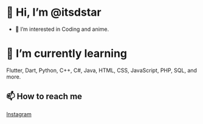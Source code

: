 # 👋 Hi, I’m @itsdstar
- 👀 I’m interested in Coding and anime.
# 🌱 I’m currently learning
Flutter, Dart, Python, C++, C#, Java, HTML, CSS, JavaScript, PHP, SQL, and more.
## 📫 How to reach me
[Instagram](https://www.instagram.com/its_d_star/)